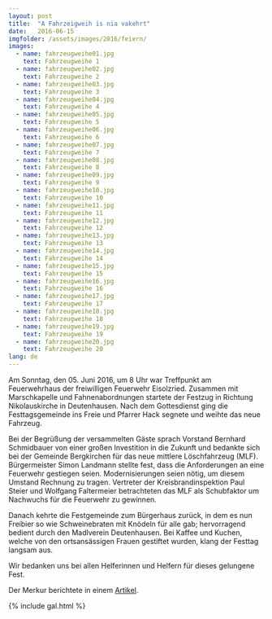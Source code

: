 ```yaml
---
layout: post
title:  "A Fahrzeigweih is nia vakehrt"
date:   2016-06-15
imgfolder: /assets/images/2016/feiern/
images:
  - name: fahrzeugweihe01.jpg
    text: Fahrzeugweihe 1
  - name: fahrzeugweihe02.jpg
    text: Fahrzeugweihe 2
  - name: fahrzeugweihe03.jpg
    text: Fahrzeugweihe 3
  - name: fahrzeugweihe04.jpg
    text: Fahrzeugweihe 4
  - name: fahrzeugweihe05.jpg
    text: Fahrzeugweihe 5
  - name: fahrzeugweihe06.jpg
    text: Fahrzeugweihe 6
  - name: fahrzeugweihe07.jpg
    text: Fahrzeugweihe 7
  - name: fahrzeugweihe08.jpg
    text: Fahrzeugweihe 8
  - name: fahrzeugweihe09.jpg
    text: Fahrzeugweihe 9
  - name: fahrzeugweihe10.jpg
    text: Fahrzeugweihe 10
  - name: fahrzeugweihe11.jpg
    text: Fahrzeugweihe 11
  - name: fahrzeugweihe12.jpg
    text: Fahrzeugweihe 12
  - name: fahrzeugweihe13.jpg
    text: Fahrzeugweihe 13
  - name: fahrzeugweihe14.jpg
    text: Fahrzeugweihe 14
  - name: fahrzeugweihe15.jpg
    text: Fahrzeugweihe 15
  - name: fahrzeugweihe16.jpg
    text: Fahrzeugweihe 16
  - name: fahrzeugweihe17.jpg
    text: Fahrzeugweihe 17
  - name: fahrzeugweihe18.jpg
    text: Fahrzeugweihe 18
  - name: fahrzeugweihe19.jpg
    text: Fahrzeugweihe 19
  - name: fahrzeugweihe20.jpg
    text: Fahrzeugweihe 20
lang: de
---
```


Am Sonntag, den 05. Juni 2016, um 8 Uhr war Treffpunkt am Feuerwehrhaus der freiwilligen Feuerwehr Eisolzried. Zusammen mit Marschkapelle und Fahnenabordnungen startete der Festzug in Richtung Nikolauskirche in Deutenhausen. Nach dem Gottesdienst ging die Festtagsgemeinde ins Freie und Pfarrer Hack segnete und weihte das neue Fahrzeug.

Bei der Begrüßung der versammelten Gäste sprach Vorstand Bernhard Schmidbauer von einer großen Investition in die Zukunft und bedankte sich bei der Gemeinde Bergkirchen für das neue mittlere Löschfahrzeug (MLF). Bürgermeister Simon Landmann stellte fest, dass die Anforderungen an eine Feuerwehr gestiegen seien. Modernisierungen seien nötig, um diesem Umstand Rechnung zu tragen. Vertreter der Kreisbrandinspektion Paul Steier und Wolfgang Faltermeier betrachteten das MLF als Schubfaktor um Nachwuchs für die Feuerwehr zu gewinnen.

Danach kehrte die Festgemeinde zum Bürgerhaus zurück, in dem es nun Freibier so wie Schweinebraten mit Knödeln für alle gab; hervorragend bedient durch den Madlverein Deutenhausen. Bei Kaffee und Kuchen, welche von den ortsansässigen Frauen gestiftet wurden, klang der Festtag langsam aus. 

Wir bedanken uns bei allen Helferinnen und Helfern für dieses gelungene Fest.

Der Merkur berichtete in einem [Artikel](http://www.merkur.de/lokales/dachau/feuerwehr-eisolzried-feuerwehrfahrzeug-weihe-eingeweiht-6464716.html).

{% include gal.html %}

